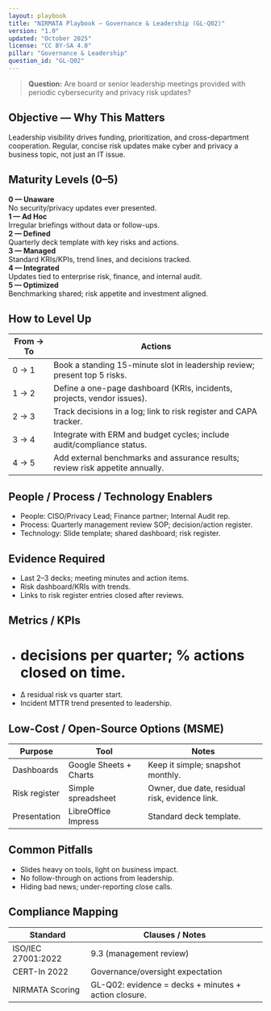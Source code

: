 ```yaml
---
layout: playbook
title: "NIRMATA Playbook — Governance & Leadership (GL-Q02)"
version: "1.0"
updated: "October 2025"
license: "CC BY-SA 4.0"
pillar: "Governance & Leadership"
question_id: "GL-Q02"
---
```


> **Question:** Are board or senior leadership meetings provided with periodic cybersecurity and privacy risk updates?

## Objective — Why This Matters
Leadership visibility drives funding, prioritization, and cross-department cooperation. Regular, concise risk updates make cyber and privacy a business topic, not just an IT issue.

## Maturity Levels (0–5)
<div class="levels-grid">
  <div class="level level-0"><strong>0 — Unaware</strong><br>No security/privacy updates ever presented.</div>
  <div class="level level-1"><strong>1 — Ad Hoc</strong><br>Irregular briefings without data or follow-ups.</div>
  <div class="level level-2"><strong>2 — Defined</strong><br>Quarterly deck template with key risks and actions.</div>
  <div class="level level-3"><strong>3 — Managed</strong><br>Standard KRIs/KPIs, trend lines, and decisions tracked.</div>
  <div class="level level-4"><strong>4 — Integrated</strong><br>Updates tied to enterprise risk, finance, and internal audit.</div>
  <div class="level level-5"><strong>5 — Optimized</strong><br>Benchmarking shared; risk appetite and investment aligned.</div>
</div>

## How to Level Up
| From → To | Actions |
|---|---|
| 0 → 1 | Book a standing 15-minute slot in leadership review; present top 5 risks. |
| 1 → 2 | Define a one-page dashboard (KRIs, incidents, projects, vendor issues). |
| 2 → 3 | Track decisions in a log; link to risk register and CAPA tracker. |
| 3 → 4 | Integrate with ERM and budget cycles; include audit/compliance status. |
| 4 → 5 | Add external benchmarks and assurance results; review risk appetite annually. |

## People / Process / Technology Enablers
- People: CISO/Privacy Lead; Finance partner; Internal Audit rep.
- Process: Quarterly management review SOP; decision/action register.
- Technology: Slide template; shared dashboard; risk register.

## Evidence Required
- Last 2–3 decks; meeting minutes and action items.
- Risk dashboard/KRIs with trends.
- Links to risk register entries closed after reviews.

## Metrics / KPIs
- # decisions per quarter; % actions closed on time.
- Δ residual risk vs quarter start.
- Incident MTTR trend presented to leadership.

## Low-Cost / Open-Source Options (MSME)
| Purpose | Tool | Notes |
|---|---|---|
| Dashboards | Google Sheets + Charts | Keep it simple; snapshot monthly. |
| Risk register | Simple spreadsheet | Owner, due date, residual risk, evidence link. |
| Presentation | LibreOffice Impress | Standard deck template. |

## Common Pitfalls
- Slides heavy on tools, light on business impact.
- No follow-through on actions from leadership.
- Hiding bad news; under-reporting close calls.

## Compliance Mapping
| Standard | Clauses / Notes |
|---|---|
| ISO/IEC 27001:2022 | 9.3 (management review) |
| CERT-In 2022 | Governance/oversight expectation |
| NIRMATA Scoring | GL-Q02: evidence = decks + minutes + action closure.

